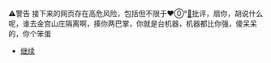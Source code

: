 <style>
 
　　a{text-decoration:none}
 
</style>
⚠️警告
接下来的网页存在高危风险，包括但不限于❤️⓪°<a href="https://cxk233.github.io/#/post/beta/unravel.md">👄</a>批评，扇你，胡说什么呢，谁去金宫山庄隔离啊，揍你两巴掌，你就是台机器，机器都比你强，傻呆呆的，你个笨蛋
* [继续](https://cxk233.github.io/呐喊.mp3)
